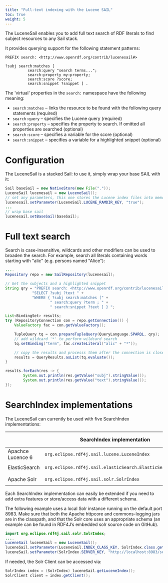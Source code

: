 ```yaml
---
title: "Full-text indexing with the Lucene SAIL"
toc: true
weight: 5
---
```

The LuceneSail enables you to add full text search of RDF literals to find subject resources to any Sail stack. 
<!--more-->
It provides querying support for the following statement patterns:

```sparql
PREFIX search: <http://www.openrdf.org/contrib/lucenesail#>

?subj search:matches [
	      search:query "search terms...";
	      search:property my:property;
	      search:score ?score;
	      search:snippet ?snippet ] .
```

The 'virtual' properties in the `search:` namespace have the following meaning:

- `search:matches` – links the resource to be found with the following query statements (required)
- `search:query` – specifies the Lucene query (required)
- `search:property` – specifies the property to search. If omitted all properties are searched (optional)
- `search:score` – specifies a variable for the score (optional)
- `search:snippet` – specifies a variable for a highlighted snippet (optional)

# Configuration

The LuceneSail is a stacked Sail: to use it, simply wrap your base SAIL with it:

```java
Sail baseSail = new NativeStore(new File("."));
LuceneSail lucenesail = new LuceneSail();
// set any parameters, this one stores the Lucene index files into memory
lucenesail.setParameter(LuceneSail.LUCENE_RAMDIR_KEY, "true");
...
// wrap base sail
lucenesail.setBaseSail(baseSail);
```

# Full text search

Search is case-insensitive, wildcards and other modifiers can be used to broaden the search. For example, search all literals containing words starting with "alic" (e.g. persons named "Alice"):

```java
....
Repository repo = new SailRepository(lucenesail);

// Get the subjects and a highlighted snippet
String qry = "PREFIX search: <http://www.openrdf.org/contrib/lucenesail#> " +
			"SELECT ?subj ?text " +
			"WHERE { ?subj search:matches [" +
					" search:query ?term ; " +
					" search:snippet ?text ] } ";

List<BindingSet> results;
try (RepositoryConnection con = repo.getConnection()) {
	ValueFactory fac = con.getValueFactory();

	TupleQuery tq = con.prepareTupleQuery(QueryLanguage.SPARQL, qry);
	// add wildcard '*' to perform wildcard search
	tq.setBinding("term", fac.createLiteral("alic" + "*"));

	// copy the results and processs them after the connection is closed
	results = QueryResults.asList(tq.evaluate());
}

results.forEach(res -> {
		System.out.println(res.getValue("subj").stringValue());
		System.out.println(res.getValue("text").stringValue());
});
```

# SearchIndex implementations

The LuceneSail can currently be used with five SearchIndex implementations:

|                   |  SearchIndex implementation                 | Maven module                          |
|------------------ |---------------------------------------------|---------------------|
| Apachce Lucence 6 | `org.eclipse.rdf4j.sail.lucene.LuceneIndex` | `rdf4j-sail-lucene` |
| ElasticSearch     | `org.eclipse.rdf4j.sail.elasticSearch.ElasticSearchIndex` | `rdf4j-sail-elasticsearch` |
| Apache Solr       | `org.eclipse.rdf4j.sail.solr.SolrIndex`     | `rdf4j-sail-solr`   |
 
Each SearchIndex implementation can easily be extended if you need to add extra features or store/access data with a different schema.

The following example uses a local Solr instance running on the default port 8983. Make sure that both the Apache httpcore and commons-logging jars are in the classpath, and that the Solr core uses an appropriate schema (an example can be found in RDF4J’s embedded solr source code on GitHub).

```java
import org.eclipse.rdf4j.sail.solr.SolrIndex;
....
LuceneSail luceneSail = new LuceneSail();
luceneSail.setParameter(LuceneSail.INDEX_CLASS_KEY, SolrIndex.class.getName());
luceneSail.setParameter(SolrIndex.SERVER_KEY, "http://localhost:8983/solr/rdf4j");
````

If needed, the Solr Client can be accessed via:

```java
SolrIndex index = (SolrIndex) luceneSail.getLuceneIndex();
SolrClient client = index.getClient();
```

